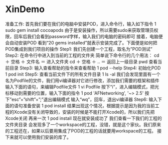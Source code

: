 # XinDemo
准备工作:  首先我们要在我们的电脑中安装POD，进入命令行，输入如下指令  1 sudo gem install cocoapods 由于是安装操作，所以需要sudo来获取管理员权限，回车后我们会看到password字样，输入我们的电脑的密码即可   接着，电脑便会自动安装POD   看到“20 gems installed”就表示安装完成了。下面便是如何把POD集成到我们项目的操作  Step1:  我们先创建一个工程，取名为”POD测试”  Step2:  在命令行中进入到当前的工程的文件夹  简单说下命令行的几个用法：  cd ＋ 空格 ＋ 文件名 ＝ 进入文件夹  cd ＋ 空格 ＋ .. ＝ 返回上一级目录  pwd 查看当前目录  Step3:  输入查看帮助的指令来查看帮助  1 pod --help  Step4:  初始化POD  1 pod init Step5:  查看当前文件下的所有文件目录  1 ls -al  我们会发现里面有一个名为Podfile的文件，我们用vi编译器对它进行修改，添加我们需要的框架和插件   输入下面的语句，来编辑Podfile文件  1 vi Podfile   按下“i”，进入编辑模式，把光标移动到需要的位置，输入下面的指令  1 pod 'AFNetworking', '~> 2.5'   按下”esc”+”shift”+”;”退出编辑模式  输入“wq”，回车，退出vi编译器  Step6:  输入下面的语句准备安装  1 pod install   结果出现这个情况，根据提示是因为我的当前工程的Xcode没有关闭导致的，安装的时候是不能打开Xcode的，所以我们先把Xcode关闭  再来一次  1 pod install   现在就安装成功了  我们查看一下我们的工程的文件夹目录  会发现多了一个workspace的工程，没错，就是这个家伙。我们原来的工程还在，如果以后要用集成了POD的工程的话就要用workspace的工程。  接下来就可以使用我们安装的库了。
